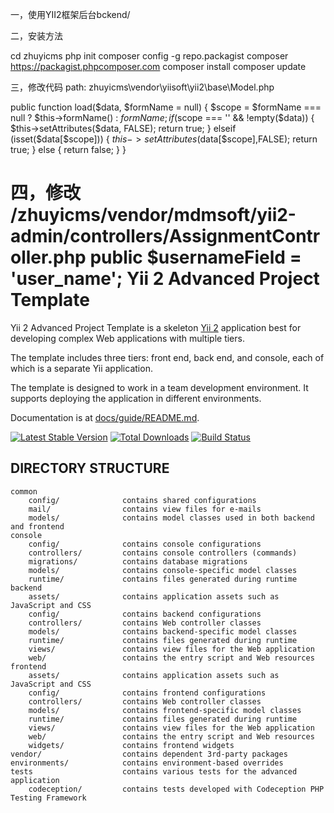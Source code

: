 一，使用YII2框架后台bckend/

二，安装方法

cd zhuyicms
php init
composer config -g repo.packagist composer https://packagist.phpcomposer.com
composer install
composer update

三，修改代码
path: zhuyicms\vendor\yiisoft\yii2\base\Model.php


 public function load($data, $formName = null)
    {
        $scope = $formName === null ? $this->formName() : $formName;
        if ($scope === '' && !empty($data)) {
            $this->setAttributes($data, FALSE);
            return true;
        } elseif (isset($data[$scope])) {
            $this->setAttributes($data[$scope],FALSE);
            return true;
        } else {
            return false;
        }
    }
    
 四，修改 /zhuyicms/vendor/mdmsoft/yii2-admin/controllers/AssignmentController.php
 public $usernameField = 'user_name';
Yii 2 Advanced Project Template
===============================

Yii 2 Advanced Project Template is a skeleton [Yii 2](http://www.yiiframework.com/) application best for
developing complex Web applications with multiple tiers.

The template includes three tiers: front end, back end, and console, each of which
is a separate Yii application.

The template is designed to work in a team development environment. It supports
deploying the application in different environments.

Documentation is at [docs/guide/README.md](docs/guide/README.md).

[![Latest Stable Version](https://poser.pugx.org/yiisoft/yii2-app-advanced/v/stable.png)](https://packagist.org/packages/yiisoft/yii2-app-advanced)
[![Total Downloads](https://poser.pugx.org/yiisoft/yii2-app-advanced/downloads.png)](https://packagist.org/packages/yiisoft/yii2-app-advanced)
[![Build Status](https://travis-ci.org/yiisoft/yii2-app-advanced.svg?branch=master)](https://travis-ci.org/yiisoft/yii2-app-advanced)

DIRECTORY STRUCTURE
-------------------

```
common
    config/              contains shared configurations
    mail/                contains view files for e-mails
    models/              contains model classes used in both backend and frontend
console
    config/              contains console configurations
    controllers/         contains console controllers (commands)
    migrations/          contains database migrations
    models/              contains console-specific model classes
    runtime/             contains files generated during runtime
backend
    assets/              contains application assets such as JavaScript and CSS
    config/              contains backend configurations
    controllers/         contains Web controller classes
    models/              contains backend-specific model classes
    runtime/             contains files generated during runtime
    views/               contains view files for the Web application
    web/                 contains the entry script and Web resources
frontend
    assets/              contains application assets such as JavaScript and CSS
    config/              contains frontend configurations
    controllers/         contains Web controller classes
    models/              contains frontend-specific model classes
    runtime/             contains files generated during runtime
    views/               contains view files for the Web application
    web/                 contains the entry script and Web resources
    widgets/             contains frontend widgets
vendor/                  contains dependent 3rd-party packages
environments/            contains environment-based overrides
tests                    contains various tests for the advanced application
    codeception/         contains tests developed with Codeception PHP Testing Framework
```
